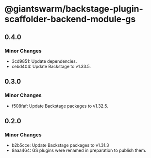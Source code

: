 # @giantswarm/backstage-plugin-scaffolder-backend-module-gs

## 0.4.0

### Minor Changes

- 3cd9851: Update dependencies.
- cebd404: Update Backstage to v1.33.5.

## 0.3.0

### Minor Changes

- f508faf: Update Backstage packages to v1.32.5.

## 0.2.0

### Minor Changes

- b2b5cce: Update Backstage packages to v1.31.3
- 9aaa464: GS plugins were renamed in preparation to publish them.
